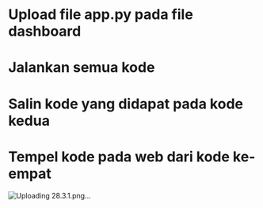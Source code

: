 # Upload file app.py pada file dashboard


# Jalankan semua kode
# Salin kode yang didapat pada kode kedua
# Tempel kode pada web dari kode ke-empat
![Uploading 28.3.1.png…]()

